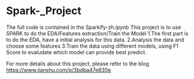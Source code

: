 # Spark-_Project
The full code is contained in the Sparkify-zh.ipynb
This project is to use SPARK to do the EDA/Features extraction/Train the Model
1.The first part is to do the EDA, have a initial analysis for this data.
2.Analysis the data and choose some features
3.Train the data using different models, using F1 Score to evaludate which model can provide best predict.

For more details about this project, please refer to the blog https://www.jianshu.com/p/3bdba47e630e 